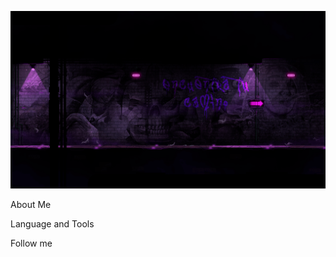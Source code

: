 ![Header](https://github.com/awonesz/awonesz/blob/main/assets/4235d1c0d335909dabc9ccb693d44505.gif)


About Me


Language and Tools

Follow me